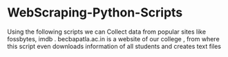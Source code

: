 # WebScraping-Python-Scripts
Using the following scripts we can Collect data from popular sites like fossbytes, imdb .
becbapatla.ac.in is a website of our college , from where this script even downloads information of all students
and creates text files

